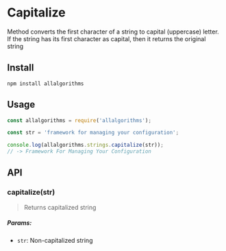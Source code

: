 # Capitalize

Method converts the first character of a string to capital (uppercase) letter. If the string has its first character as capital, then it returns the original string

## Install

```
npm install allalgorithms
```

## Usage

```js
const allalgorithms = require('allalgorithms');

const str = 'framework for managing your configuration';

console.log(allalgorithms.strings.capitalize(str));
// -> Framework For Managing Your Configuration
```

## API

### capitalize(str)

> Returns capitalized string

##### Params:

- `str`: Non-capitalized string
